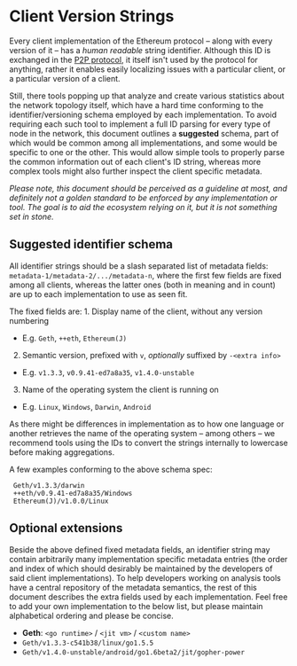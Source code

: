 # Client Version Strings

Every client implementation of the Ethereum protocol – along with every version of it – has a _human readable_ string identifier. Although this ID is exchanged in the [P2P protocol](%C3%90%CE%9EVp2p-Wire-Protocol#p2p), it itself isn't used by the protocol for anything, rather it enables easily localizing issues with a particular client, or a particular version of a client.

Still, there tools popping up that analyze and create various statistics about the network topology itself, which have a hard time conforming to the identifier/versioning schema employed by each implementation. To avoid requiring each such tool to implement a full ID parsing for every type of node in the network, this document outlines a **suggested** schema, part of which would be common among all implementations, and some would be specific to one or the other. This would allow simple tools to properly parse the common information out of each client's ID string, whereas more complex tools might also further inspect the client specific metadata.

_Please note, this document should be perceived as a guideline at most, and definitely not a golden standard to be enforced by any implementation or tool. The goal is to aid the ecosystem relying on it, but it is not something set in stone._

## Suggested identifier schema

All identifier strings should be a slash separated list of metadata fields: `metadata-1/metadata-2/.../metadata-n`, where the first few fields are fixed among all clients, whereas the latter ones (both in meaning and in count) are up to each implementation to use as seen fit.

The fixed fields are:
 1\. Display name of the client, without any version numbering

-   E.g. `Geth`, `++eth`, `Ethereum(J)`

2.  Semantic version, prefixed with `v`, _optionally_ suffixed by `-<extra info>`

-   E.g. `v1.3.3`, `v0.9.41-ed7a8a35`, `v1.4.0-unstable`

3.  Name of the operating system the client is running on

-   E.g. `Linux`, `Windows`, `Darwin`, `Android`

As there might be differences in implementation as to how one language or another retrieves the name of the operating system – among others – we recommend tools using the IDs to convert the strings internally to lowercase before making aggregations.

A few examples conforming to the above schema spec:

```text
 Geth/v1.3.3/darwin
 ++eth/v0.9.41-ed7a8a35/Windows
 Ethereum(J)/v1.0.0/Linux
```

## Optional extensions

Beside the above defined fixed metadata fields, an identifier string may contain arbitrarily many implementation specific metadata entries (the order and index of which should desirably be maintained by the developers of said client implementations). To help developers working on analysis tools have a central repository of the metadata semantics, the rest of this document describes the extra fields used by each implementation. Feel free to add your own implementation to the below list, but please maintain alphabetical ordering and please be concise.

-   **Geth**: `<go runtime>` / `<jit vm>` / `<custom name>`
-   `Geth/v1.3.3-c541b38/linux/go1.5.5`
-   `Geth/v1.4.0-unstable/android/go1.6beta2/jit/gopher-power`
